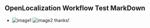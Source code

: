 ## OpenLocalization Workflow Test MarkDown
* ![image1](.\a4173505-143c-497f-883b-fdae2473f197.PNG)   ![image2](.\b53b8a27-da0a-422e-a6b2-57b3891620c0.png) 
thanks!